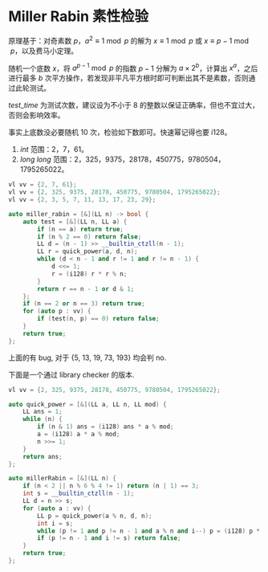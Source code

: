 # Miller Rabin 素性检验

原理基于：对奇素数 $p$，$a^2 \equiv 1 \bmod p$ 的解为 $x \equiv 1 \bmod p$ 或 $x \equiv p - 1 \bmod p$，以及费马小定理。

随机一个底数 $x$，将 $a ^ {p - 1} \bmod p$ 的指数 $p - 1$ 分解为 $a \times 2^b$，计算出 $x^a$，之后进行最多 $b$ 次平方操作，若发现非平凡平方根时即可判断出其不是素数，否则通过此轮测试。

$test\_time$ 为测试次数，建议设为不小于 $8$ 的整数以保证正确率，但也不宜过大，否则会影响效率。

事实上底数没必要随机 $10$ 次，检验如下数即可。快速幂记得也要 i128。

1. $int$ 范围：$2$，$7$，$61$。
2. $long \ long$ 范围：$2$，$325$，$9375$，$28178$，$450775$，$9780504$，$1795265022$。

```cpp
vl vv = {2, 7, 61};
vl vv = {2, 325, 9375, 28178, 450775, 9780504, 1795265022};
vl vv = {2, 3, 5, 7, 11, 13, 17, 23, 29};

auto miller_rabin = [&](LL n) -> bool {
    auto test = [&](LL n, LL a) {
        if (n == a) return true;
        if (n % 2 == 0) return false;
        LL d = (n - 1) >> __builtin_ctzll(n - 1);
        LL r = quick_power(a, d, n);
        while (d < n - 1 and r != 1 and r != n - 1) {
            d <<= 1;
            r = (i128) r * r % n;
        }
        return r == n - 1 or d & 1;
    };
    if (n == 2 or n == 3) return true;
    for (auto p : vv) {
        if (test(n, p) == 0) return false;
    }
    return true;
};
```

上面的有 bug, 对于 {5, 13, 19, 73, 193} 均会判 no. 

下面是一个通过 library checker 的版本.

```cpp
vl vv = {2, 325, 9375, 28178, 450775, 9780504, 1795265022};

auto quick_power = [&](LL a, LL n, LL mod) {
    LL ans = 1;
    while (n) {
        if (n & 1) ans = (i128) ans * a % mod;
        a = (i128) a * a % mod;
        n >>= 1;
    }
    return ans;
};

auto millerRabin = [&](LL n) {
    if (n < 2 || n % 6 % 4 != 1) return (n | 1) == 3;
    int s = __builtin_ctzll(n - 1);
    LL d = n >> s;
    for (auto a : vv) {
        LL p = quick_power(a % n, d, n);
        int i = s;
        while (p != 1 and p != n - 1 and a % n and i--) p = (i128) p * p % n;
        if (p != n - 1 and i != s) return false;
    }
    return true;
};
```

